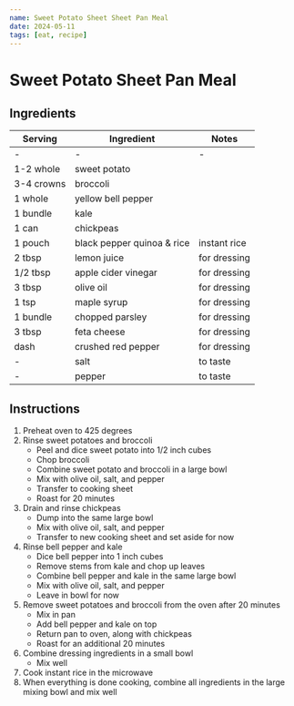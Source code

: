 ```yaml
---
name: Sweet Potato Sheet Sheet Pan Meal
date: 2024-05-11
tags: [eat, recipe]
---
```


# Sweet Potato Sheet Pan Meal

## Ingredients

| Serving | Ingredient | Notes |
|-|-|-|
| - | - | - |
| 1-2 whole | sweet potato |  |
| 3-4 crowns | broccoli |  |
| 1 whole | yellow bell pepper |  |
| 1 bundle | kale |  |
| 1 can | chickpeas |  |
| 1 pouch | black pepper quinoa & rice | instant rice |
| 2 tbsp | lemon juice | for dressing |
| 1/2 tbsp | apple cider vinegar | for dressing |
| 3 tbsp | olive oil | for dressing |
| 1 tsp | maple syrup | for dressing |
| 1 bundle | chopped parsley | for dressing |
| 3 tbsp | feta cheese | for dressing |
| dash | crushed red pepper | for dressing |
| - | salt | to taste |
| - | pepper | to taste |

## Instructions

1. Preheat oven to 425 degrees
1. Rinse sweet potatoes and broccoli
    - Peel and dice sweet potato into 1/2 inch cubes
    - Chop broccoli
    - Combine sweet potato and broccoli in a large bowl
    - Mix with olive oil, salt, and pepper
    - Transfer to cooking sheet
    - Roast for 20 minutes
1. Drain and rinse chickpeas
    - Dump into the same large bowl
    - Mix with olive oil, salt, and pepper
    - Transfer to new cooking sheet and set aside for now
1. Rinse bell pepper and kale
    - Dice bell pepper into 1 inch cubes
    - Remove stems from kale and chop up leaves
    - Combine bell pepper and kale in the same large bowl
    - Mix with olive oil, salt, and pepper
    - Leave in bowl for now
1. Remove sweet potatoes and broccoli from the oven after 20 minutes
    - Mix in pan
    - Add bell pepper and kale on top
    - Return pan to oven, along with chickpeas
    - Roast for an additional 20 minutes
1. Combine dressing ingredients in a small bowl
    - Mix well
1. Cook instant rice in the microwave
1. When everything is done cooking, combine all ingredients in the large mixing bowl and mix well
